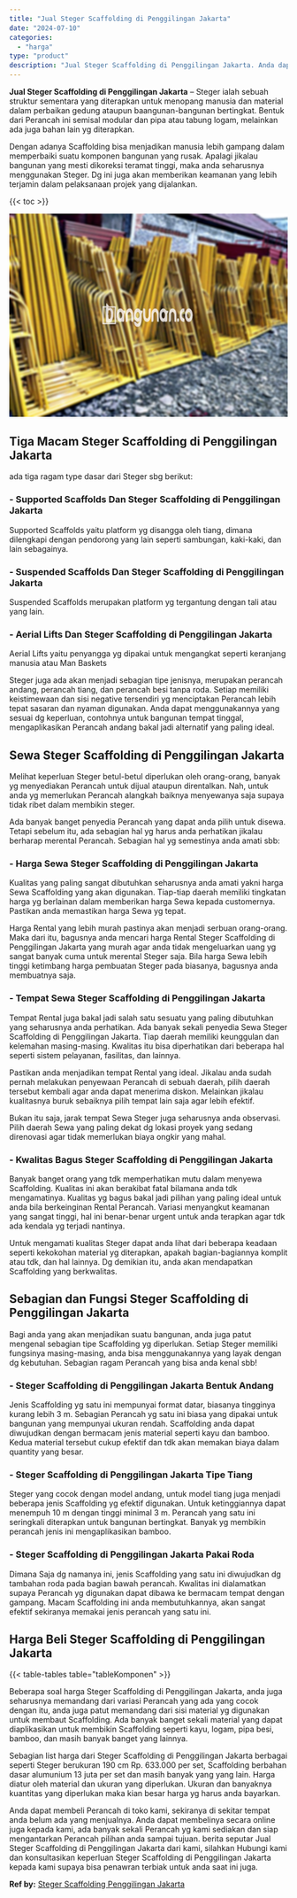 ```yaml
---
title: "Jual Steger Scaffolding di Penggilingan Jakarta"
date: "2024-07-10"
categories: 
  - "harga"
type: "product"
description: "Jual Steger Scaffolding di Penggilingan Jakarta. Anda dapat membeli Perancah di toko kami, sekiranya di sekitar tempat anda belum ada yang menjualnya. Anda d..."
---
```


**Jual Steger Scaffolding di Penggilingan Jakarta** – Steger ialah sebuah struktur sementara yang diterapkan untuk menopang manusia dan material dalam perbaikan gedung ataupun baangunan-bangunan bertingkat. Bentuk dari Perancah ini semisal modular dan pipa atau tabung logam, melainkan ada juga bahan lain yg diterapkan.

Dengan adanya Scaffolding bisa menjadikan manusia lebih gampang dalam memperbaiki suatu komponen bangunan yang rusak. Apalagi jikalau bangunan yang mesti dikoreksi teramat tinggi, maka anda seharusnya menggunakan Steger. Dg ini juga akan memberikan keamanan yang lebih terjamin dalam pelaksanaan projek yang dijalankan.

{{< toc >}}

![Jual Steger Scaffolding di Penggilingan Jakarta](/images/sewa-scaffolding-steger-26.png)

## Tiga Macam Steger Scaffolding di Penggilingan Jakarta

ada tiga ragam type dasar dari Steger sbg berikut:

### \- Supported Scaffolds Dan Steger Scaffolding di Penggilingan Jakarta

Supported Scaffolds yaitu platform yg disangga oleh tiang, dimana dilengkapi dengan pendorong yang lain seperti sambungan, kaki-kaki, dan lain sebagainya.

### \- Suspended Scaffolds Dan Steger Scaffolding di Penggilingan Jakarta

Suspended Scaffolds merupakan platform yg tergantung dengan tali atau yang lain.

### \- Aerial Lifts Dan Steger Scaffolding di Penggilingan Jakarta

Aerial Lifts yaitu penyangga yg dipakai untuk mengangkat seperti keranjang manusia atau Man Baskets

Steger juga ada akan menjadi sebagian tipe jenisnya, merupakan perancah andang, perancah tiang, dan perancah besi tanpa roda. Setiap memiliki keistimewaan dan sisi negative tersendiri yg menciptakan Perancah lebih tepat sasaran dan nyaman digunakan. Anda dapat menggunakannya yang sesuai dg keperluan, contohnya untuk bangunan tempat tinggal, mengaplikasikan Perancah andang bakal jadi alternatif yang paling ideal.

## Sewa Steger Scaffolding di Penggilingan Jakarta

Melihat keperluan Steger betul-betul diperlukan oleh orang-orang, banyak yg menyediakan Perancah untuk dijual ataupun direntalkan. Nah, untuk anda yg memerlukan Perancah alangkah baiknya menyewanya saja supaya tidak ribet dalam membikin steger.

Ada banyak banget penyedia Perancah yang dapat anda pilih untuk disewa. Tetapi sebelum itu, ada sebagian hal yg harus anda perhatikan jikalau berharap merental Perancah. Sebagian hal yg semestinya anda amati sbb:

### \- Harga Sewa Steger Scaffolding di Penggilingan Jakarta

Kualitas yang paling sangat dibutuhkan seharusnya anda amati yakni harga Sewa Scaffolding yang akan digunakan. Tiap-tiap daerah memiliki tingkatan harga yg berlainan dalam memberikan harga Sewa kepada customernya. Pastikan anda memastikan harga Sewa yg tepat.

Harga Rental yang lebih murah pastinya akan menjadi serbuan orang-orang. Maka dari itu, bagusnya anda mencari harga Rental Steger Scaffolding di Penggilingan Jakarta yang murah agar anda tidak mengeluarkan uang yg sangat banyak cuma untuk merental Steger saja. Bila harga Sewa lebih tinggi ketimbang harga pembuatan Steger pada biasanya, bagusnya anda membuatnya saja.

### \- Tempat Sewa Steger Scaffolding di Penggilingan Jakarta

Tempat Rental juga bakal jadi salah satu sesuatu yang paling dibutuhkan yang seharusnya anda perhatikan. Ada banyak sekali penyedia Sewa Steger Scaffolding di Penggilingan Jakarta. Tiap daerah memiliki keunggulan dan kelemahan masing-masing. Kwalitas itu bisa diperhatikan dari beberapa hal seperti sistem pelayanan, fasilitas, dan lainnya.

Pastikan anda menjadikan tempat Rental yang ideal. Jikalau anda sudah pernah melakukan penyewaan Perancah di sebuah daerah, pilih daerah tersebut kembali agar anda dapat menerima diskon. Melainkan jikalau kualitasnya buruk sebaiknya pilih tempat lain saja agar lebih efektif.

Bukan itu saja, jarak tempat Sewa Steger juga seharusnya anda observasi. Pilih daerah Sewa yang paling dekat dg lokasi proyek yang sedang direnovasi agar tidak memerlukan biaya ongkir yang mahal.

### \- Kwalitas Bagus Steger Scaffolding di Penggilingan Jakarta

Banyak banget orang yang tdk memperhatikan mutu dalam menyewa Scaffolding. Kualitas ini akan berakibat fatal bilamana anda tdk mengamatinya. Kualitas yg bagus bakal jadi pilihan yang paling ideal untuk anda bila berkeinginan Rental Perancah. Variasi menyangkut keamanan yang sangat tinggi, hal ini benar-benar urgent untuk anda terapkan agar tdk ada kendala yg terjadi nantinya.

Untuk mengamati kualitas Steger dapat anda lihat dari beberapa keadaan seperti kekokohan material yg diterapkan, apakah bagian-bagiannya komplit atau tdk, dan hal lainnya. Dg demikian itu, anda akan mendapatkan Scaffolding yang berkwalitas.

## Sebagian dan Fungsi Steger Scaffolding di Penggilingan Jakarta

Bagi anda yang akan menjadikan suatu bangunan, anda juga patut mengenal sebagian tipe Scaffolding yg diperlukan. Setiap Steger memiliki fungsinya masing-masing, anda bisa menggunakannya yang layak dengan dg kebutuhan. Sebagian ragam Perancah yang bisa anda kenal sbb!

### \- Steger Scaffolding di Penggilingan Jakarta Bentuk Andang

Jenis Scaffolding yg satu ini mempunyai format datar, biasanya tingginya kurang lebih 3 m. Sebagian Perancah yg satu ini biasa yang dipakai untuk bangunan yang mempunyai ukuran rendah. Scaffolding anda dapat diwujudkan dengan bermacam jenis material seperti kayu dan bamboo. Kedua material tersebut cukup efektif dan tdk akan memakan biaya dalam quantity yang besar.

### \- Steger Scaffolding di Penggilingan Jakarta Tipe Tiang

Steger yang cocok dengan model andang, untuk model tiang juga menjadi beberapa jenis Scaffolding yg efektif digunakan. Untuk ketinggiannya dapat menempuh 10 m dengan tinggi minimal 3 m. Perancah yang satu ini seringkali diterapkan untuk bangunan bertingkat. Banyak yg membikin perancah jenis ini mengaplikasikan bamboo.

### \- Steger Scaffolding di Penggilingan Jakarta Pakai Roda

Dimana Saja dg namanya ini, jenis Scaffolding yang satu ini diwujudkan dg tambahan roda pada bagian bawah perancah. Kwalitas ini dialamatkan supaya Perancah yg digunakan dapat dibawa ke bermacam tempat dengan gampang. Macam Scaffolding ini anda membutuhkannya, akan sangat efektif sekiranya memakai jenis perancah yang satu ini.

## Harga Beli Steger Scaffolding di Penggilingan Jakarta

{{< table-tables table="tableKomponen" >}}

Beberapa soal harga Steger Scaffolding di Penggilingan Jakarta, anda juga seharusnya memandang dari variasi Perancah yang ada yang cocok dengan itu, anda juga patut memandang dari sisi material yg digunakan untuk membaut Scaffolding. Ada banyak banget sekali material yang dapat diaplikasikan untuk membikin Scaffolding seperti kayu, logam, pipa besi, bamboo, dan masih banyak banget yang lainnya.

Sebagian list harga dari Steger Scaffolding di Penggilingan Jakarta berbagai seperti Steger berukuran 190 cm Rp. 633.000 per set, Scaffolding berbahan dasar alumunium 13 juta per set dan masih banyak yang yang lain. Harga diatur oleh material dan ukuran yang diperlukan. Ukuran dan banyaknya kuantitas yang diperlukan maka kian besar harga yg harus anda bayarkan.

Anda dapat membeli Perancah di toko kami, sekiranya di sekitar tempat anda belum ada yang menjualnya. Anda dapat membelinya secara online juga kepada kami, ada banyak sekali Perancah yg kami sediakan dan siap mengantarkan Perancah pilihan anda sampai tujuan. berita seputar Jual Steger Scaffolding di Penggilingan Jakarta dari kami, silahkan Hubungi kami dan konsultasikan keperluan Steger Scaffolding di Penggilingan Jakarta kepada kami supaya bisa penawran terbiak untuk anda saat ini juga.

**Ref by:** [Steger Scaffolding Penggilingan Jakarta](https://id.wikipedia.org/wiki/Steger)
